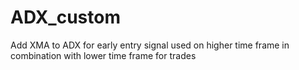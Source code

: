 # ADX_custom

Add XMA to ADX for early entry signal
used on higher time frame in combination with lower time frame for trades
